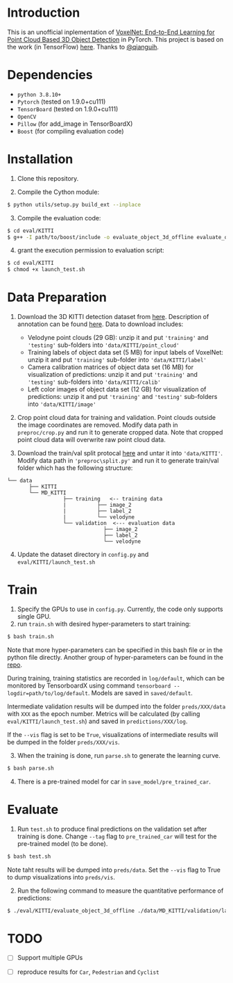 # Introduction
This is an unofficial inplementation of [VoxelNet: End-to-End Learning for Point Cloud Based 3D Object Detection](https://arxiv.org/abs/1711.06396) in PyTorch.
This project is based on the work (in TensorFlow) [here](https://github.com/qianguih/voxelnet).
Thanks to [@qianguih](https://github.com/qianguih).


# Dependencies
- `python 3.8.10+`
- `Pytorch` (tested on 1.9.0+cu111)
- `TensorBoard` (tested on 1.9.0+cu111)
- `OpenCV`
- `Pillow` (for add_image in TensorBoardX)
- `Boost` (for compiling evaluation code)


# Installation
1. Clone this repository.

2. Compile the Cython module:
```bash
$ python utils/setup.py build_ext --inplace
```

3. Compile the evaluation code:
```bash
$ cd eval/KITTI
$ g++ -I path/to/boost/include -o evaluate_object_3d_offline evaluate_object_3d_offline.cpp
```

4. grant the execution permission to evaluation script:
```bash
$ cd eval/KITTI
$ chmod +x launch_test.sh
```


# Data Preparation
1. Download the 3D KITTI detection dataset from [here](http://www.cvlibs.net/datasets/kitti/eval_object.php?obj_benchmark=3d).
Description of annotation can be found [here](https://github.com/yanii/kitti-pcl/blob/master/KITTI_README.TXT). Data to download includes:
    * Velodyne point clouds (29 GB): unzip it and put `'training'` and `'testing'` sub-folders into `'data/KITTI/point_cloud'`
    * Training labels of object data set (5 MB) for input labels of VoxelNet: unzip it and put `'training'` sub-folder into `'data/KITTI/label'`
    * Camera calibration matrices of object data set (16 MB) for visualization of predictions: unzip it and put `'training'` and `'testing'` sub-folders into `'data/KITTI/calib'`
    * Left color images of object data set (12 GB) for visualization of predictions: unzip it and put `'training'` and `'testing'` sub-folders into `'data/KITTI/image'`

2. Crop point cloud data for training and validation. Point clouds outside the image coordinates are removed. Modify data path in `preproc/crop.py` and run it to generate cropped data. Note that cropped point cloud data will overwrite raw point cloud data.

3. Download the train/val split protocal [here](https://xiaozhichen.github.io/files/mv3d/imagesets.tar.gz) and untar it into `'data/KITTI'`. Modify data path in `'preproc\split.py'` and run it to generate train/val folder which has the following structure:
```plain
└── data
       ├── KITTI
       └── MD_KITTI
                  ├── training   <-- training data
                  |          ├── image_2
                  |          ├── label_2
                  |          └── velodyne
                  └── validation  <--- evaluation data
                               ├── image_2
                               ├── label_2
                               └── velodyne
```

4. Update the dataset directory in `config.py` and `eval/KITTI/launch_test.sh`


# Train
1. Specify the GPUs to use in `config.py`. Currently, the code only supports single GPU.
2. run `train.sh` with desired hyper-parameters to start training:
```bash
$ bash train.sh
```
Note that more hyper-parameters can be specified in this bash file or in the python file directly.
Another group of hyper-parameters can be found in the [repo](https://github.com/qianguih/voxelnet).

During training, training statistics are recorded in `log/default`, which can be monitored by TensorboardX using command `tensorboard --logdir=path/to/log/default`. Models are saved in `saved/default`.

Intermediate validation results will be dumped into the folder `preds/XXX/data` with `XXX` as the epoch number. Metrics will be calculated (by calling `eval/KITTI/launch_test.sh`) and saved in  `predictions/XXX/log`.

If the `--vis` flag is set to be `True`, visualizations of intermediate results will be dumped in the folder `preds/XXX/vis`.

3. When the training is done, run `parse.sh` to generate the learning curve.
```bash
$ bash parse.sh
```

4. There is a pre-trained model for car in `save_model/pre_trained_car`.


# Evaluate
1. Run `test.sh` to produce final predictions on the validation set after training is done. Change `--tag` flag to `pre_trained_car` will test for the pre-trained model (to be done).
```bash
$ bash test.sh
```
Note taht results will be dumped into `preds/data`. Set the `--vis` flag to True to dump visualizations into `preds/vis`.

2. Run the following command to measure the quantitative performance of predictions:
```bash
$ ./eval/KITTI/evaluate_object_3d_offline ./data/MD_KITTI/validation/label_2 ./preds
```


# TODO
- [ ] Support multiple GPUs
- [ ] reproduce results for `Car`, `Pedestrian` and `Cyclist`


